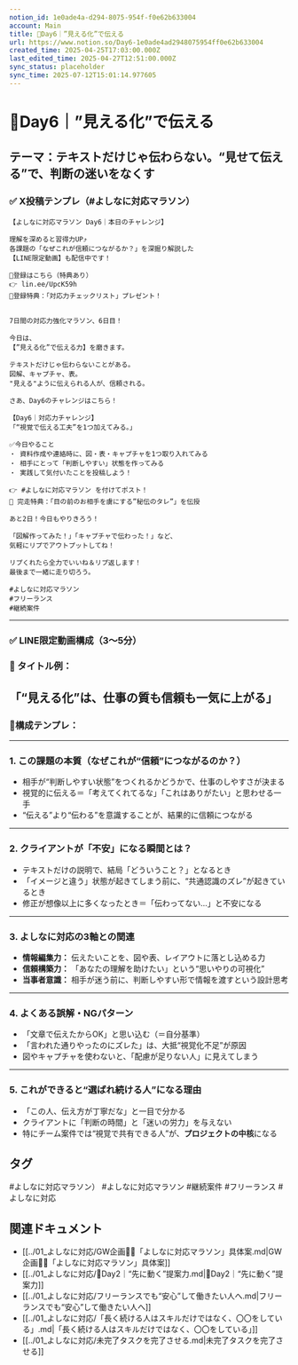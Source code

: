 ```yaml
---
notion_id: 1e0ade4a-d294-8075-954f-f0e62b633004
account: Main
title: 🔹Day6｜”見える化”で伝える
url: https://www.notion.so/Day6-1e0ade4ad2948075954ff0e62b633004
created_time: 2025-04-25T17:03:00.000Z
last_edited_time: 2025-04-27T12:51:00.000Z
sync_status: placeholder
sync_time: 2025-07-12T15:01:14.977605
---
```

# 🔹Day6｜”見える化”で伝える

**テーマ：テキストだけじゃ伝わらない。“見せて伝える”で、判断の迷いをなくす**
---
### ✅ X投稿テンプレ（#よしなに対応マラソン）
```plain text
【よしなに対応マラソン Day6｜本日のチャレンジ】

理解を深めると習得力UP⤴️
各課題の「なぜこれが信頼につながるか？」を深掘り解説した
【LINE限定動画】も配信中です！

🔻登録はこちら（特典あり）
👉 lin.ee/UpcK59h
🎁登録特典：「対応力チェックリスト」プレゼント！


7日間の対応力強化マラソン、6日目！

今日は、
【”見える化”で伝える力】を磨きます。

テキストだけじゃ伝わらないことがある。
図解、キャプチャ、表。
"見える"ように伝えられる人が、信頼される。

さあ、Day6のチャレンジはこちら！

【Day6｜対応力チャレンジ】
「“視覚で伝える工夫”を1つ加えてみる。」

✅今日やること
・ 資料作成や連絡時に、図・表・キャプチャを1つ取り入れてみる
・ 相手にとって「判断しやすい」状態を作ってみる
・ 実践して気付いたことを投稿しよう！

👉 #よしなに対応マラソン を付けてポスト！
🎁 完走特典：「目の前のお相手を虜にする”秘伝のタレ”」を伝授

あと2日！今日もやりきろう！

「図解作ってみた！」「キャプチャで伝わった！」など、
気軽にリプでアウトプットしてね！

リプくれたら全力でいいね＆リプ返します！
最後まで一緒に走り切ろう。

#よしなに対応マラソン
#フリーランス
#継続案件
```
---
### ✅ LINE限定動画構成（3〜5分）
### 🎥 タイトル例：
「“見える化”は、仕事の質も信頼も一気に上がる」
---
### 📄構成テンプレ：
---
### 1. **この課題の本質（なぜこれが“信頼”につながるのか？）**
- 相手が“判断しやすい状態”をつくれるかどうかで、仕事のしやすさが決まる
- 視覚的に伝える＝「考えてくれてるな」「これはありがたい」と思わせる一手
- “伝える”より“伝わる”を意識することが、結果的に信頼につながる
---
### 2. **クライアントが「不安」になる瞬間とは？**
- テキストだけの説明で、結局「どういうこと？」となるとき
- 「イメージと違う」状態が起きてしまう前に、“共通認識のズレ”が起きているとき
- 修正が想像以上に多くなったとき＝「伝わってない…」と不安になる
---
### 3. **よしなに対応の3軸との関連**
- **情報編集力：** 伝えたいことを、図や表、レイアウトに落とし込める力
- **信頼構築力：** 「あなたの理解を助けたい」という“思いやりの可視化”
- **当事者意識：** 相手が迷う前に、判断しやすい形で情報を渡すという設計思考
---
### 4. **よくある誤解・NGパターン**
- 「文章で伝えたからOK」と思い込む（＝自分基準）
- 「言われた通りやったのにズレた」は、大抵“視覚化不足”が原因
- 図やキャプチャを使わないと、「配慮が足りない人」に見えてしまう
---
### 5. **これができると“選ばれ続ける人”になる理由**
- 「この人、伝え方が丁寧だな」と一目で分かる
- クライアントに「判断の時間」と「迷いの労力」を与えない
- 特にチーム案件では“視覚で共有できる人”が、**プロジェクトの中核**になる

## タグ

#よしなに対応マラソン） #よしなに対応マラソン #継続案件 #フリーランス #よしなに対応 

## 関連ドキュメント

- [[../01_よしなに対応/GW企画🏃‍♂️「よしなに対応マラソン」具体案.md|GW企画🏃‍♂️「よしなに対応マラソン」具体案]]
- [[../01_よしなに対応/🔹Day2｜“先に動く”提案力.md|🔹Day2｜“先に動く”提案力]]
- [[../01_よしなに対応/フリーランスでも“安心”して働きたい人へ.md|フリーランスでも“安心”して働きたい人へ]]
- [[../01_よしなに対応/「長く続ける人はスキルだけではなく、〇〇をしている」.md|「長く続ける人はスキルだけではなく、〇〇をしている」]]
- [[../01_よしなに対応/未完了タスクを完了させる.md|未完了タスクを完了させる]]
